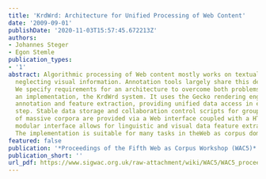 ```yaml
---
title: 'KrdWrd: Architecture for Unified Processing of Web Content'
date: '2009-09-01'
publishDate: '2020-11-03T15:57:45.672213Z'
authors:
- Johannes Steger
- Egon Stemle
publication_types:
- '1'
abstract: Algorithmic processing of Web content mostly works on textual contents,
  neglecting visual information. Annotation tools largely share this deficit as well.
  We specify requirements for an architecture to overcome both problems and propose
  an implementation, the KrdWrd system. It uses the Gecko rendering engine for both
  annotation and feature extraction, providing unified data access in every processing
  step. Stable data storage and collaboration control scripts for group annotations
  of massive corpora are provided via a Web interface coupled with a HTTP proxy. A
  modular interface allows for linguistic and visual data feature extractor plugins.
  The implementation is suitable for many tasks in theWeb as corpus domain and beyond.
featured: false
publication: '*Proceedings of the Fifth Web as Corpus Workshop (WAC5)*'
publication_short: ''
url_pdf: https://www.sigwac.org.uk/raw-attachment/wiki/WAC5/WAC5_proceedings.pdf
---
```


